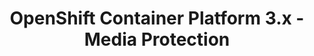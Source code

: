 ---
permalink: /product-documents/openshift-container-platform-3/nist-800-53/mp/
layout: control_response
title: OpenShift Container Platform 3.x - Media Protection
category: Product Documents
lead: |
  Control responses for NIST 800-53 rev4.
subnav:
  data: components.openshift-container-platform-3.policies.MP-Media_Protection.component
  href: ['#%', control_key]
  text: control_key
product_info:
  name: OpenShift Container Platform 3.x
  opencontrol_component: openshift-container-platform-3
  control_family: MP-Media_Protection
---